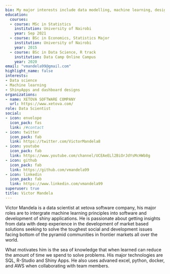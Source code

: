 ```yaml
---
bio: My major interests include data modelling, machine learning, design and, deployment of shiny apps.
education:
  courses:
  - course: MSc in Statistics
    institution: University of Nairobi
    year: Sep 2021
  - course: BSc in Economics, Statistics Major
    institution: University of Nairobi
    year: 2015
  - course: BSc in Data Science, R track
    institution: Data Camp Online Campus
    year: 2020
email: "vmandela99@gmail.com"
highlight_name: false
interests:
- Data science
- Machine learning
- ShinyApps and dashboard designs
organizations:
- name: XETOVA SOFTWARE COMPANY
  url: https://www.xetova.com/
role: Data Scientist
social:
- icon: envelope
  icon_pack: fas
  link: /#contact
- icon: twitter
  icon_pack: fab
  link: https://twitter.com/VictorMandela8
- icon: youtube
  icon_pack: fab
  link: https://www.youtube.com/channel/UCEAeELl2BiOrJdYsMcHWb8g
- icon: github
  icon_pack: fab
  link: https://github.com/vmandela99
- icon: linkedin
  icon_pack: fab
  link: https://www.linkedin.com/vmandela99
superuser: true
title: Victor Mandela
---
```


Victor Mandela is a data scientist at xetova software company, his major roles are to intergrate machine learning principles into software and development of shiny applications. He is passionate about getting insights from data with deep experience in the development of market based solutions seeking to solve the toughest social and development issues facing bottom of the pyramid communities in frontier markets all over the world.

What motivates him is the sea of knowledge that when learned can reduce the amount of time we spend to solve problems. His major technologies are SQL, R-Studio and Shiny Apps. He also uses advaned excel, python, docker, and AWS when collaborating with team members.

<!--
{{< icon name="download" pack="fas" >}} Download my {{< staticref "media/demo_resume.pdf" "newtab" >}}resumé{{< /staticref >}}.
-->
